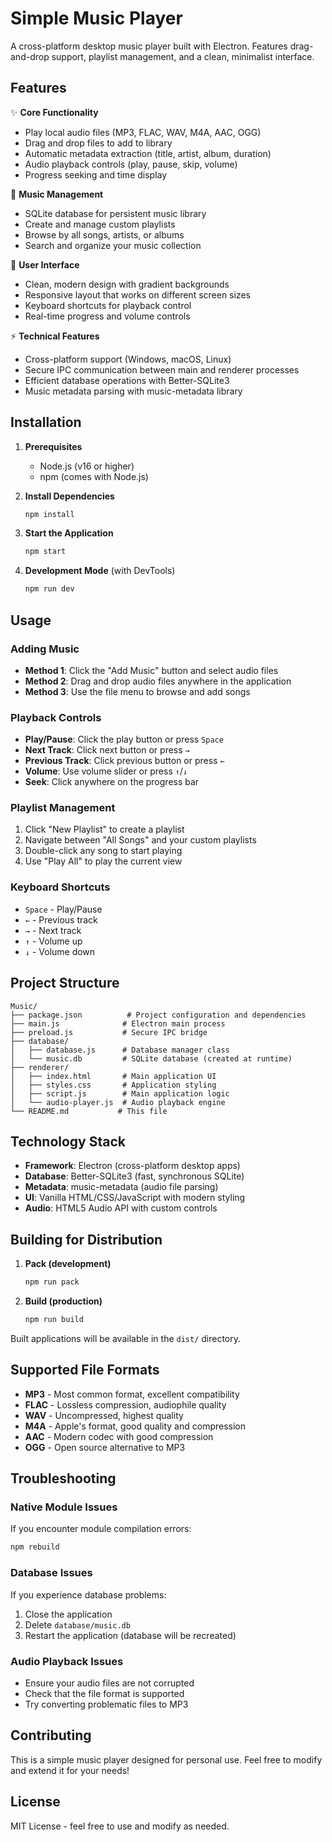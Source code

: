 # Simple Music Player

A cross-platform desktop music player built with Electron. Features drag-and-drop support, playlist management, and a clean, minimalist interface.

## Features

✨ **Core Functionality**
- Play local audio files (MP3, FLAC, WAV, M4A, AAC, OGG)
- Drag and drop files to add to library
- Automatic metadata extraction (title, artist, album, duration)
- Audio playback controls (play, pause, skip, volume)
- Progress seeking and time display

🎵 **Music Management**
- SQLite database for persistent music library
- Create and manage custom playlists
- Browse by all songs, artists, or albums
- Search and organize your music collection

🎨 **User Interface**
- Clean, modern design with gradient backgrounds
- Responsive layout that works on different screen sizes
- Keyboard shortcuts for playback control
- Real-time progress and volume controls

⚡ **Technical Features**
- Cross-platform support (Windows, macOS, Linux)
- Secure IPC communication between main and renderer processes
- Efficient database operations with Better-SQLite3
- Music metadata parsing with music-metadata library

## Installation

1. **Prerequisites**
   - Node.js (v16 or higher)
   - npm (comes with Node.js)

2. **Install Dependencies**
   ```bash
   npm install
   ```

3. **Start the Application**
   ```bash
   npm start
   ```

4. **Development Mode** (with DevTools)
   ```bash
   npm run dev
   ```

## Usage

### Adding Music
- **Method 1**: Click the "Add Music" button and select audio files
- **Method 2**: Drag and drop audio files anywhere in the application
- **Method 3**: Use the file menu to browse and add songs

### Playback Controls
- **Play/Pause**: Click the play button or press `Space`
- **Next Track**: Click next button or press `→`
- **Previous Track**: Click previous button or press `←`
- **Volume**: Use volume slider or press `↑`/`↓`
- **Seek**: Click anywhere on the progress bar

### Playlist Management
1. Click "New Playlist" to create a playlist
2. Navigate between "All Songs" and your custom playlists
3. Double-click any song to start playing
4. Use "Play All" to play the current view

### Keyboard Shortcuts
- `Space` - Play/Pause
- `←` - Previous track
- `→` - Next track
- `↑` - Volume up
- `↓` - Volume down

## Project Structure

```
Music/
├── package.json          # Project configuration and dependencies
├── main.js              # Electron main process
├── preload.js           # Secure IPC bridge
├── database/
│   ├── database.js      # Database manager class
│   └── music.db         # SQLite database (created at runtime)
├── renderer/
│   ├── index.html       # Main application UI
│   ├── styles.css       # Application styling
│   ├── script.js        # Main application logic
│   └── audio-player.js  # Audio playback engine
└── README.md           # This file
```

## Technology Stack

- **Framework**: Electron (cross-platform desktop apps)
- **Database**: Better-SQLite3 (fast, synchronous SQLite)
- **Metadata**: music-metadata (audio file parsing)
- **UI**: Vanilla HTML/CSS/JavaScript with modern styling
- **Audio**: HTML5 Audio API with custom controls

## Building for Distribution

1. **Pack (development)**
   ```bash
   npm run pack
   ```

2. **Build (production)**
   ```bash
   npm run build
   ```

Built applications will be available in the `dist/` directory.

## Supported File Formats

- **MP3** - Most common format, excellent compatibility
- **FLAC** - Lossless compression, audiophile quality
- **WAV** - Uncompressed, highest quality
- **M4A** - Apple's format, good quality and compression
- **AAC** - Modern codec with good compression
- **OGG** - Open source alternative to MP3

## Troubleshooting

### Native Module Issues
If you encounter module compilation errors:
```bash
npm rebuild
```

### Database Issues
If you experience database problems:
1. Close the application
2. Delete `database/music.db`
3. Restart the application (database will be recreated)

### Audio Playback Issues
- Ensure your audio files are not corrupted
- Check that the file format is supported
- Try converting problematic files to MP3

## Contributing

This is a simple music player designed for personal use. Feel free to modify and extend it for your needs!

## License

MIT License - feel free to use and modify as needed.